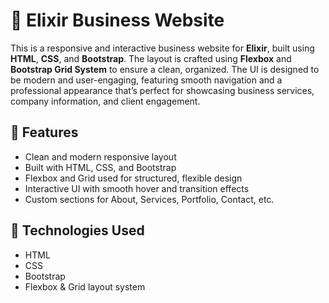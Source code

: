 # 🚀 Elixir Business Website

This is a responsive and interactive business website for **Elixir**, built using **HTML**, **CSS**, and **Bootstrap**. The layout is crafted using **Flexbox** and **Bootstrap Grid System** to ensure a clean, organized. The UI is designed to be modern and user-engaging, featuring smooth navigation and a professional appearance that’s perfect for showcasing business services, company information, and client engagement.

## 🔧 Features

- Clean and modern responsive layout  
- Built with HTML, CSS, and Bootstrap   
- Flexbox and Grid used for structured, flexible design  
- Interactive UI with smooth hover and transition effects    
- Custom sections for About, Services, Portfolio, Contact, etc.

## 📁 Technologies Used

- HTML 
- CSS 
- Bootstrap 
- Flexbox & Grid layout system

